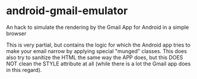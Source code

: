 # android-gmail-emulator
An hack to simulate the rendering by the Gmail App for Android in a simple browser

This is very partial, but contains the logic for which the Android app tries to make your email narrow by applying special "munged" classes.
This does also try to sanitize the HTML the same way the APP does, but this DOES NOT clean the STYLE attribute at all (while there is a lot the Gmail app does in this regard).
